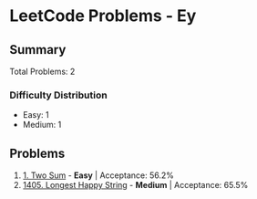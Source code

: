 # LeetCode Problems - Ey

## Summary
Total Problems: 2

### Difficulty Distribution

- Easy: 1
- Medium: 1

## Problems

1. [1. Two Sum](https://leetcode.com/problems/two-sum/) - **Easy** | Acceptance: 56.2%
2. [1405. Longest Happy String](https://leetcode.com/problems/longest-happy-string/) - **Medium** | Acceptance: 65.5%